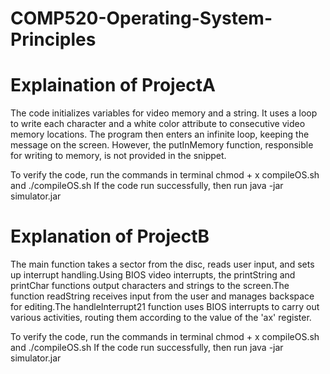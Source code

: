 # COMP520-Operating-System-Principles

# Explaination of ProjectA
The code initializes variables for video memory and a string. It uses a loop to write each character and a white color attribute to consecutive video memory locations. The program then enters an infinite loop, keeping the message on the screen. However, the putInMemory function, responsible for writing to memory, is not provided in the snippet.

To verify the code, run the commands in terminal chmod + x compileOS.sh and ./compileOS.sh If the code run successfully, then run java -jar simulator.jar

# Explanation of ProjectB
The main function takes a sector from the disc, reads user input, and sets up interrupt handling.Using BIOS video interrupts, the printString and printChar functions output characters and strings to the screen.The function readString receives input from the user and manages backspace for editing.The handleInterrupt21 function uses BIOS interrupts to carry out various activities, routing them according to the value of the 'ax' register. 

To verify the code, run the commands in terminal chmod + x compileOS.sh and ./compileOS.sh If the code run successfully, then run java -jar simulator.jar
